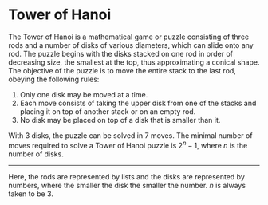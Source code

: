 # Tower of Hanoi

The Tower of Hanoi is a mathematical game or puzzle consisting of three rods and a number of disks of various diameters, which can slide onto any rod. The puzzle begins with the disks stacked on one rod in order of decreasing size, the smallest at the top, thus approximating a conical shape. The objective of the puzzle is to move the entire stack to the last rod, obeying the following rules:
1. Only one disk may be moved at a time.
2. Each move consists of taking the upper disk from one of the stacks and placing it on top of another stack or on an empty rod.
3. No disk may be placed on top of a disk that is smaller than it.

With $3$ disks, the puzzle can be solved in $7$ moves. The minimal number of moves required to solve a Tower of Hanoi puzzle is $2^n − 1$, where $n$ is the number of disks.

***

Here, the rods are represented by lists and the disks are represented by numbers, where the smaller the disk the smaller the number. $n$ is always taken to be $3$.
